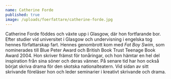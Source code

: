 ```yaml
---
name: Catherine Forde
published: true
image: /uploads/foerfattare/catherine-forde.jpg
---
```

Catherine Forde föddes och växte upp i Glasgow, där hon fortfarande bor. Efter studier vid universitet i Glasgow och undervisning i engelska tog hennes författarskap fart. Hennes genombrott kom med _Fat Boy Swim_, som nominerades till Blue Peter Award och British Book Trust Teenage Book Award 2004. Hon skriver främst för tonåringar, och hon hämtar en hel del inspiration från sina söner och deras vänner. På senare tid har hon också börjat skriva drama för den skotska nationalteatern. Vid sidan av sitt skrivande föreläser hon och leder seminarier i kreativt skrivande och drama.
